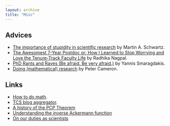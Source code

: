 ```yaml
---
layout: archive
title: "Misc"
---
```


## Advices
- [The importance of stupidity in scientific research](https://jcs.biologists.org/content/121/11/1771) by Martin A. Schwartz. 
- [The Awesomest 7-Year Postdoc or: How I Learned to Stop Worrying and Love the Tenure-Track Faculty Life](https://blogs.scientificamerican.com/guest-blog/the-awesomest-7-year-postdoc-or-how-i-learned-to-stop-worrying-and-love-the-tenure-track-faculty-life/) by Radhika Nagpal.
- [PhD Rants and Raves (Be afraid. Be very afraid.)](https://people.cs.umass.edu/~yannis/phd-slides.pdf) by Yannis Smaragdakis.
- [Doing (mathematical) research](https://cameroncounts.wordpress.com/2009/11/11/doing-research/) by Peter Cameron.

## Links
- [How to do math](http://www.cs.cmu.edu/~odonnell/toolkit13/how-to-do-math-and-tcs.pdf).
- [TCS blog aggregator](http://cstheory-feed.org).
- [A history of the PCP Theorem](https://courses.cs.washington.edu/courses/cse533/05au/pcp-history.pdf)
- [Understanding the inverse Ackermann function](http://cgi.di.uoa.gr/~ewcg06/invited/Seidel.pdf)
- [On our duties as scientists](http://www.wisdom.weizmann.ac.il/~oded/PDF/duties.pdf)


